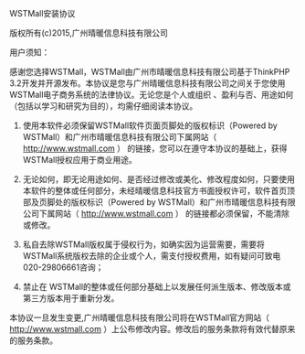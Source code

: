 ﻿WSTMall安装协议

版权所有(c)2015,广州晴暖信息科技有限公司

用户须知：

感谢您选择WSTMall，WSTMall由广州市晴暖信息科技有限公司基于ThinkPHP 3.2开发并开源发布。本协议是您与广州晴暖信息科技有限公司之间关于您使用WSTMall电子商务系统的法律协议。无论您是个人或组织 、盈利与否、用途如何（包括以学习和研究为目的），均需仔细阅读本协议。

1. 使用本软件必须保留WSTMall软件页面页脚处的版权标识（Powered by WSTMall）和广州市晴暖信息科技有限公司下属网站（ http://www.wstmall.com ） 的链接，您可以在遵守本协议的基础上，获得WSTMall授权应用于商业用途。

2. 无论如何，即无论用途如何、是否经过修改或美化、修改程度如何，只要使用本软件的整体或任何部分，未经晴暖信息科技官方书面授权许可，软件首页顶部及页脚处的版权标识（Powered by WSTMall）和广州市晴暖信息科技有限公司下属网站（ http://www.wstmall.com ） 的链接都必须保留，不能清除或修改。

3. 私自去除WSTMall版权属于侵权行为，如确实因为运营需要，需要将WSTMall系统版权去除的企业或个人，需支付授权费用，如有疑问可致电020-29806661咨询；

4. 禁止在 WSTMall的整体或任何部分基础上以发展任何派生版本、修改版本或第三方版本用于重新分发。

本协议一旦发生变更,广州晴暖信息科技有限公司将在WSTMall官方网站（ http://www.wstmall.com ）上公布修改内容。修改后的服务条款将有效代替原来的服务条款。